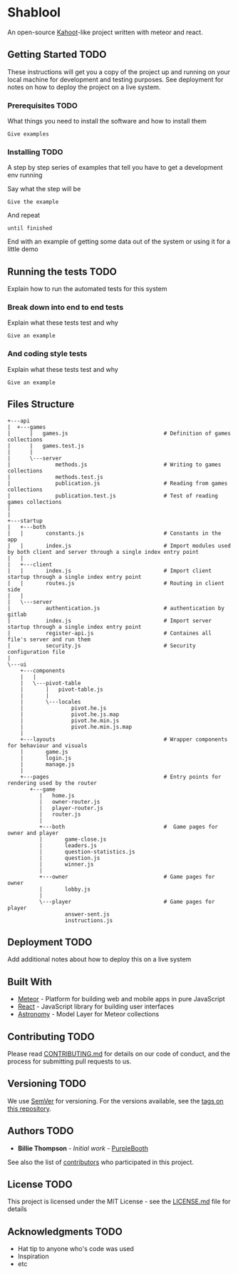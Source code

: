 # Shablool

An open-source [Kahoot](https://kahoot.com)-like project written with meteor and react.

## Getting Started TODO

These instructions will get you a copy of the project up and running on your local machine for development and testing purposes. See deployment for notes on how to deploy the project on a live system.

### Prerequisites TODO

What things you need to install the software and how to install them

```
Give examples
```

### Installing TODO

A step by step series of examples that tell you have to get a development env running

Say what the step will be

```
Give the example
```

And repeat

```
until finished
```

End with an example of getting some data out of the system or using it for a little demo

## Running the tests TODO

Explain how to run the automated tests for this system

### Break down into end to end tests

Explain what these tests test and why

```
Give an example
```

### And coding style tests

Explain what these tests test and why

```
Give an example
```
## Files Structure

```
+---api
|  +---games                                               
|      |   games.js                              # Definition of games collections
|      |   games.test.js
|      |   
|      \---server
|              methods.js                        # Writing to games collections
|              methods.test.js                                              
|              publication.js                    # Reading from games collections
|              publication.test.js               # Test of reading games collections
|             
|               
+---startup
|   +---both
|   |       constants.js                         # Constants in the app
|   |       index.js                             # Import modules used by both client and server through a single index entry point
|   |       
|   +---client
|   |       index.js                             # Import client startup through a single index entry point
|   |       routes.js                            # Routing in client side
|   |       
|   \---server
|           authentication.js                    # authentication by gitlab
|           index.js                             # Import server startup through a single index entry point
|           register-api.js                      # Containes all file's server and run them
|           security.js                          # Security configuration file
|           
\---ui
    +---components
    |   |   
    |   \---pivot-table
    |       |   pivot-table.js
    |       |   
    |       \---locales
    |               pivot.he.js
    |               pivot.he.js.map
    |               pivot.he.min.js
    |               pivot.he.min.js.map
    |               
    +---layouts                                  # Wrapper components for behaviour and visuals
    |       game.js
    |       login.js
    |       manage.js
    |       
    +---pages                                    # Entry points for rendering used by the router
       +---game
          |   home.js
          |   owner-router.js
          |   player-router.js
          |   router.js
          |   
          +---both                               #  Game pages for owner and player
          |       game-close.js
          |       leaders.js
          |       question-statistics.js
          |       question.js
          |       winner.js
          |       
          +---owner                              # Game pages for owner
          |       lobby.js
          |       
          \---player                             # Game pages for player  
                  answer-sent.js
                  instructions.js

```

## Deployment TODO

Add additional notes about how to deploy this on a live system

## Built With

* [Meteor](https://www.meteor.com/) - Platform for building web and mobile apps in pure JavaScript
* [React](https://reactjs.org/) -  JavaScript library for building user interfaces
* [Astronomy](http://jagi.github.io/meteor-astronomy/) - Model Layer for Meteor collections

## Contributing TODO

Please read [CONTRIBUTING.md](https://gist.github.com/PurpleBooth/b24679402957c63ec426) for details on our code of conduct, and the process for submitting pull requests to us.

## Versioning TODO

We use [SemVer](http://semver.org/) for versioning. For the versions available, see the [tags on this repository](https://github.com/your/project/tags).

## Authors TODO

* **Billie Thompson** - *Initial work* - [PurpleBooth](https://github.com/PurpleBooth)

See also the list of [contributors](https://github.com/your/project/contributors) who participated in this project.

## License TODO

This project is licensed under the MIT License - see the [LICENSE.md](LICENSE.md) file for details

## Acknowledgments TODO

* Hat tip to anyone who's code was used
* Inspiration
* etc
